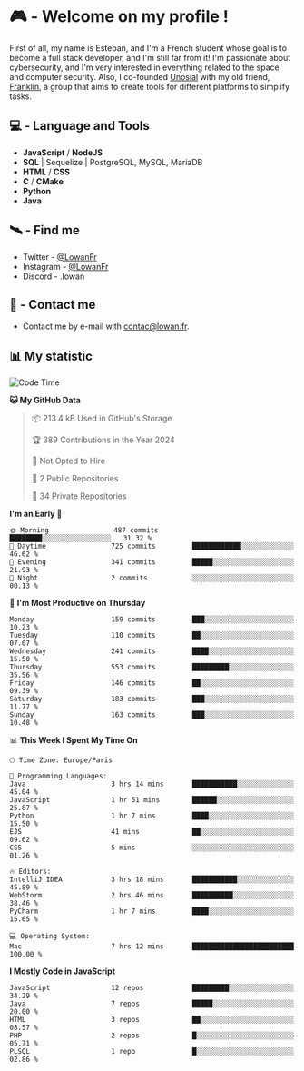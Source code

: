 # 🎮 - Welcome on my profile !
First of all, my name is Esteban, and I'm a French student whose goal is to become a full stack developer, and I'm still far from it!
I'm passionate about cybersecurity, and I'm very interested in everything related to the space and computer security.
Also, I co-founded [Unosial](https://github.com/Unosial) with my old friend, [Franklin](https://github.com/AbaFranklin/), a group that aims to create tools for different platforms to simplify tasks. 



## 💻 - Language and Tools
- **JavaScript** / **NodeJS**
- **SQL** | Sequelize | PostgreSQL, MySQL, MariaDB
- **HTML** / **CSS**
- **C** / **CMake**
- **Python**
- **Java**

## 🛰️ - Find me

 - Twitter - [@LowanFr](https://twitter.com/LowanFr/)
 - Instagram - [@LowanFr](https://instagram.com/LowanFr)
 - Discord -  .lowan
 
## 📡 - Contact me
 - Contact me by e-mail with [contac@lowan.fr](mailto:contact@lowan.fr).

## 📊 My statistic
<!--START_SECTION:waka-->
![Code Time](http://img.shields.io/badge/Code%20Time-976%20hrs%205%20mins-blue)

**🐱 My GitHub Data** 

> 📦 213.4 kB Used in GitHub's Storage 
 > 
> 🏆 389 Contributions in the Year 2024
 > 
> 🚫 Not Opted to Hire
 > 
> 📜 2 Public Repositories 
 > 
> 🔑 34 Private Repositories 
 > 
**I'm an Early 🐤** 

```text
🌞 Morning                487 commits         ████████░░░░░░░░░░░░░░░░░   31.32 % 
🌆 Daytime                725 commits         ████████████░░░░░░░░░░░░░   46.62 % 
🌃 Evening                341 commits         █████░░░░░░░░░░░░░░░░░░░░   21.93 % 
🌙 Night                  2 commits           ░░░░░░░░░░░░░░░░░░░░░░░░░   00.13 % 
```
📅 **I'm Most Productive on Thursday** 

```text
Monday                   159 commits         ███░░░░░░░░░░░░░░░░░░░░░░   10.23 % 
Tuesday                  110 commits         ██░░░░░░░░░░░░░░░░░░░░░░░   07.07 % 
Wednesday                241 commits         ████░░░░░░░░░░░░░░░░░░░░░   15.50 % 
Thursday                 553 commits         █████████░░░░░░░░░░░░░░░░   35.56 % 
Friday                   146 commits         ██░░░░░░░░░░░░░░░░░░░░░░░   09.39 % 
Saturday                 183 commits         ███░░░░░░░░░░░░░░░░░░░░░░   11.77 % 
Sunday                   163 commits         ███░░░░░░░░░░░░░░░░░░░░░░   10.48 % 
```


📊 **This Week I Spent My Time On** 

```text
🕑︎ Time Zone: Europe/Paris

💬 Programming Languages: 
Java                     3 hrs 14 mins       ███████████░░░░░░░░░░░░░░   45.04 % 
JavaScript               1 hr 51 mins        ██████░░░░░░░░░░░░░░░░░░░   25.87 % 
Python                   1 hr 7 mins         ████░░░░░░░░░░░░░░░░░░░░░   15.50 % 
EJS                      41 mins             ██░░░░░░░░░░░░░░░░░░░░░░░   09.62 % 
CSS                      5 mins              ░░░░░░░░░░░░░░░░░░░░░░░░░   01.26 % 

🔥 Editors: 
IntelliJ IDEA            3 hrs 18 mins       ███████████░░░░░░░░░░░░░░   45.89 % 
WebStorm                 2 hrs 46 mins       ██████████░░░░░░░░░░░░░░░   38.46 % 
PyCharm                  1 hr 7 mins         ████░░░░░░░░░░░░░░░░░░░░░   15.65 % 

💻 Operating System: 
Mac                      7 hrs 12 mins       █████████████████████████   100.00 % 
```

**I Mostly Code in JavaScript** 

```text
JavaScript               12 repos            █████████░░░░░░░░░░░░░░░░   34.29 % 
Java                     7 repos             █████░░░░░░░░░░░░░░░░░░░░   20.00 % 
HTML                     3 repos             ██░░░░░░░░░░░░░░░░░░░░░░░   08.57 % 
PHP                      2 repos             █░░░░░░░░░░░░░░░░░░░░░░░░   05.71 % 
PLSQL                    1 repo              █░░░░░░░░░░░░░░░░░░░░░░░░   02.86 % 
```




<!--END_SECTION:waka-->
